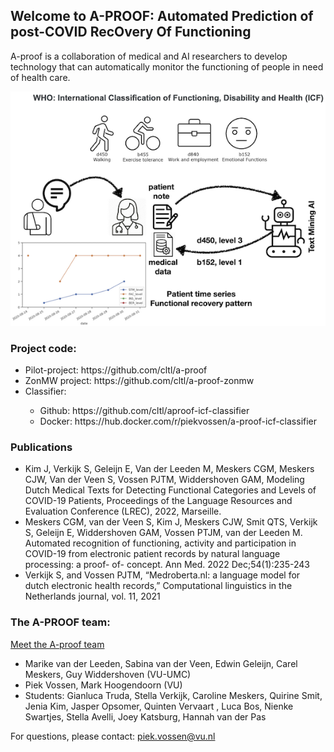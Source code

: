 ## Welcome to A-PROOF: Automated Prediction of post-COVID RecOvery Of Functioning

A-proof is a collaboration of medical and AI researchers to develop technology that can automatically monitor the functioning of people in need of health care.

![A-PROOF schema](./images/A-PROOF2.png)

### Project code:

<ul>
    <li> Pilot-project: https://github.com/cltl/a-proof </li>
    <li> ZonMW project: https://github.com/cltl/a-proof-zonmw </li>
    <li> Classifier:</li>
    <ul>
        <li> Github: https://github.com/cltl/aproof-icf-classifier </li>
        <li> Docker: https://hub.docker.com/r/piekvossen/a-proof-icf-classifier </li>
    </ul>
</ul>
    
### Publications

<ul>
    <li> Kim J, Verkijk S, Geleijn E, Van der Leeden M, Meskers CGM, Meskers CJW, Van der Veen S, Vossen PJTM, Widdershoven GAM, Modeling Dutch Medical Texts for Detecting Functional Categories and Levels of COVID-19 Patients, Proceedings of the Language Resources and Evaluation Conference (LREC), 2022, Marseille. </li>
    <li> Meskers CGM, van der Veen S, Kim J, Meskers CJW, Smit QTS, Verkijk S, Geleijn E, Widdershoven GAM, Vossen PTJM, van der Leeden M. Automated recognition of functioning, activity and participation in COVID-19 from electronic patient records by natural language processing: a proof- of- concept. Ann Med. 2022 Dec;54(1):235-243 </li>
    <li> Verkijk S, and Vossen PJTM, “Medroberta.nl: a language model for dutch electronic health records,” Computational linguistics in the Netherlands journal, vol. 11, 2021 </li>
</ul>

### The A-PROOF team:

<a href ="/team.html">Meet the A-proof team</a>

<ul>
    <li> Marike van der Leeden, Sabina van der Veen, Edwin Geleijn, Carel Meskers, Guy Widdershoven (VU-UMC) </li>
    <li> Piek Vossen, Mark Hoogendoorn (VU) </li>
    <li> Students: Gianluca Truda, Stella Verkijk, Caroline Meskers, Quirine Smit, Jenia Kim, Jasper Opsomer, Quinten Vervaart , Luca Bos, Nienke Swartjes, Stella Avelli, Joey Katsburg, Hannah van der Pas </li>
</ul>

For questions, please contact: piek.vossen@vu.nl
